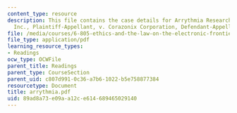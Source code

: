 ```yaml
---
content_type: resource
description: This file contains the case details for Arrythmia Research Technology,
  Inc., Plaintiff-Appellant, v. Corazonix Corporation, Defendant-Appellee.
file: /media/courses/6-805-ethics-and-the-law-on-the-electronic-frontier-fall-2005/89ad8a73e09aa12ce614689465029140_arrythmia.pdf
file_type: application/pdf
learning_resource_types:
- Readings
ocw_type: OCWFile
parent_title: Readings
parent_type: CourseSection
parent_uid: c807d991-0c36-a7b6-1022-b5e758877384
resourcetype: Document
title: arrythmia.pdf
uid: 89ad8a73-e09a-a12c-e614-689465029140
---
```

